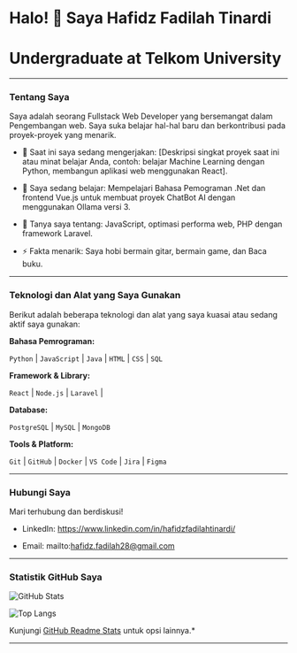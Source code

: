 # Halo! 👋 Saya Hafidz Fadilah Tinardi

# Undergraduate at Telkom University

---







### Tentang Saya







Saya adalah seorang Fullstack Web Developer yang bersemangat dalam Pengembangan web. Saya suka belajar hal-hal baru dan berkontribusi pada proyek-proyek yang menarik.







* 🔭 Saat ini saya sedang mengerjakan: [Deskripsi singkat proyek saat ini atau minat belajar Anda, contoh: belajar Machine Learning dengan Python, membangun aplikasi web menggunakan React].



* 🌱 Saya sedang belajar: Mempelajari Bahasa Pemograman .Net dan frontend Vue.js untuk membuat proyek ChatBot AI dengan menggunakan Ollama versi 3.



* 💬 Tanya saya tentang: JavaScript, optimasi performa web, PHP dengan framework Laravel.



* ⚡ Fakta menarik: Saya hobi bermain gitar, bermain game, dan Baca buku.







---







### Teknologi dan Alat yang Saya Gunakan







Berikut adalah beberapa teknologi dan alat yang saya kuasai atau sedang aktif saya gunakan:







**Bahasa Pemrograman:**



`Python` | `JavaScript` | `Java` | `HTML` | `CSS` | `SQL`







**Framework & Library:**



`React` | `Node.js` | `Laravel` |







**Database:**



`PostgreSQL` | `MySQL` | `MongoDB`







**Tools & Platform:**



`Git` | `GitHub` | `Docker` | `VS Code` | `Jira` | `Figma`







---









### Hubungi Saya







Mari terhubung dan berdiskusi!







* LinkedIn: https://www.linkedin.com/in/hafidzfadilahtinardi/



* Email: mailto:hafidz.fadilah28@gmail.com







---







### Statistik GitHub Saya







![GitHub Stats](https://github-readme-stats.vercel.app/api?username=awpizcuy&show_icons=true&theme=dracula&count_private=true)



![Top Langs](https://github-readme-stats.vercel.app/api/top-langs/?username=awpizcuy&layout=compact&theme=dracula)







Kunjungi [GitHub Readme Stats](https://github.com/awpizcuy/github-readme-stats) untuk opsi lainnya.*







---
